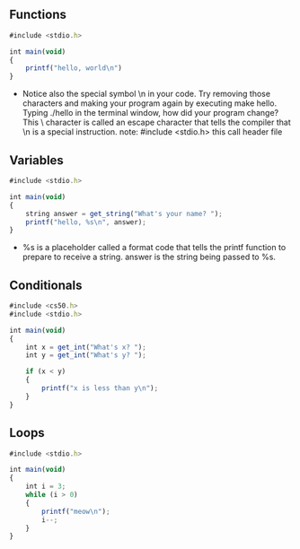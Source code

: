 ## Functions

```jsx
#include <stdio.h>

int main(void)
{
    printf("hello, world\n")
}
```

- Notice also the special symbol \n in your code. Try removing those characters and making your program again by executing make hello. Typing ./hello in the terminal window, how did your program change? This \ character is called an escape character that tells the compiler that \n is a special instruction.
  note: #include <stdio.h> this call header file

## Variables

```jsx
#include <stdio.h>

int main(void)
{
    string answer = get_string("What's your name? ");
    printf("hello, %s\n", answer);
}

```

- %s is a placeholder called a format code that tells the printf function to prepare to receive a string. answer is the string being passed to %s.

## Conditionals

```jsx
#include <cs50.h>
#include <stdio.h>

int main(void)
{
    int x = get_int("What's x? ");
    int y = get_int("What's y? ");

    if (x < y)
    {
        printf("x is less than y\n");
    }
}

```

## Loops

```jsx
#include <stdio.h>

int main(void)
{
    int i = 3;
    while (i > 0)
    {
        printf("meow\n");
        i--;
    }
}

```
